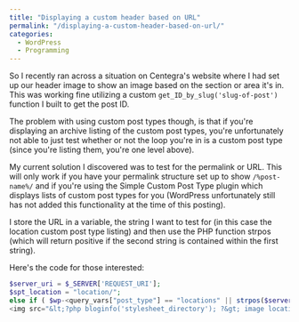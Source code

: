 ```yaml
---
title: "Displaying a custom header based on URL"
permalink: "/displaying-a-custom-header-based-on-url/"
categories:
  - WordPress
  - Programming
---
```

So I recently ran across a situation on Centegra's website where I had set up our header image to show an image based on the section or area it's in. This was working fine utilizing a custom `get_ID_by_slug('slug-of-post')` function I built to get the post ID.

The problem with using custom post types though, is that if you're displaying an archive listing of the custom post types, you're unfortunately not able to just test whether or not the loop you're in is a custom post type (since you're listing them, you're one level above).

My current solution I discovered was to test for the permalink or URL. This will only work if you have your permalink structure set up to show `/%post-name%/` and if you're using the Simple Custom Post Type plugin which displays lists of custom post types for you (WordPress unfortunately still has not added this functionality at the time of this posting).

I store the URL in a variable, the string I want to test for (in this case the location custom post type listing) and then use the PHP function strpos (which will return positive if the second string is contained within the first string).

Here's the code for those interested:

```php
$server_uri = $_SERVER['REQUEST_URI'];
$spt_location = "location/";
else if ( $wp-<query_vars["post_type"] == "locations" || strpos($server_uri,$spt_location)  ) { ?>
<img src="&lt;?php bloginfo('stylesheet_directory'); ?&gt; image location here " alt="" /> <?php } ?>
```